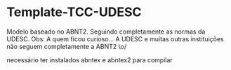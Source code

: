 # Template-TCC-UDESC
Modelo baseado no ABNT2. Seguindo completamente as normas da UDESC.
Obs: A quem ficou curioso... A UDESC e muitas outras instituições não seguem completamente a ABNT2 \o/


necessário ter instalados abntex e abntex2 para compilar
